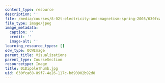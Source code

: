 ```yaml
---
content_type: resource
description: ''
file: /media/courses/8-02t-electricity-and-magnetism-spring-2005/630fca6089f74e26117cbd90902b92d8_01DipoleThumb.jpg
file_type: image/jpeg
image_metadata:
  caption: ''
  credit: ''
  image-alt: ''
learning_resource_types: []
ocw_type: OCWImage
parent_title: Visualizations
parent_type: CourseSection
resourcetype: Image
title: 01DipoleThumb.jpg
uid: 630fca60-89f7-4e26-117c-bd90902b92d8
---
```

